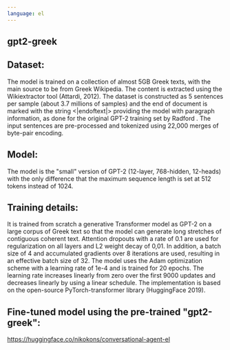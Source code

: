 ```yaml
---
language: el
---
```


## gpt2-greek
## Dataset: 
The model is trained on a collection of almost 5GB Greek texts, with the main source to be from Greek Wikipedia. The content is extracted using the Wikiextractor tool (Attardi, 2012). The dataset is constructed as 5 sentences per sample (about 3.7 millions of samples) and the end of document is marked with the string <|endoftext|> providing the model with paragraph information, as done for the original GPT-2 training set by Radford . The input sentences are pre-processed and tokenized using 22,000 merges of byte-pair encoding. 

## Model:
The model is the "small" version of GPT-2 (12-layer, 768-hidden, 12-heads) with the only difference that the maximum sequence length is set at 512 tokens instead of 1024.

## Training details: 
It is trained from scratch a generative Transformer model as GPT-2 on a large corpus of Greek text so that the model can generate long stretches of contiguous coherent text. Attention dropouts with a rate of 0.1 are used for regularization on all layers and L2 weight decay of 0,01. In addition, a batch size of 4 and accumulated gradients over 8 iterations are used, resulting in an effective batch size of 32. The model uses the Adam optimization scheme with a learning rate of 1e-4 and is trained for 20 epochs. The learning rate increases linearly from zero over the first 9000 updates and decreases linearly by using a linear schedule. The implementation is based on the open-source PyTorch-transformer library (HuggingFace 2019).

## Fine-tuned model using the pre-trained "gpt2-greek":
https://huggingface.co/nikokons/conversational-agent-el